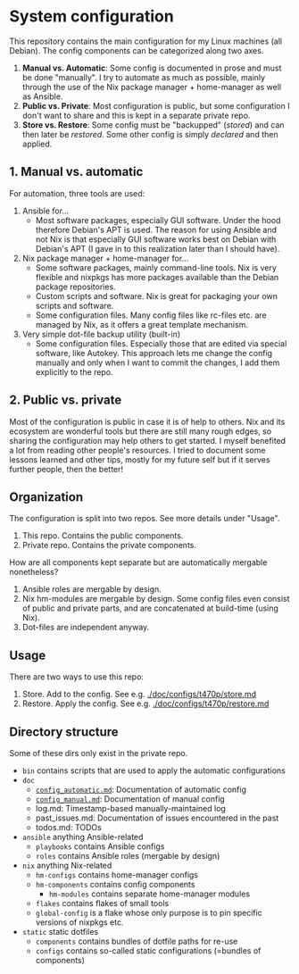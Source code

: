 # System configuration
This repository contains the main configuration for my Linux machines (all Debian). The config components can be categorized along two axes.

1. **Manual vs. Automatic**: Some config is documented in prose and must be done "manually". I try to automate as much as possible, mainly through the use of the Nix package manager + home-manager as well as Ansible.
2. **Public vs. Private**: Most configuration is public, but some configuration I don't want to share and this is kept in a separate private repo.
3. **Store vs. Restore**: Some config must be "backupped" (*stored*) and can then later be *restored*. Some other config is simply *declared* and then applied.


## 1. Manual vs. automatic
For automation, three tools are used:
1. Ansible for...
    - Most software packages, especially GUI software. Under the hood therefore Debian's APT is used. The reason for using Ansible and not Nix is that especially GUI software works best on Debian with Debian's APT (I gave in to this realization later than I should have).
2. Nix package manager + home-manager for...
    - Some software packages, mainly command-line tools. Nix is very flexible and nixpkgs has more packages available than the Debian package repositories.
    - Custom scripts and software. Nix is great for packaging your own scripts and software.
    - Some configuration files. Many config files like rc-files etc. are managed by Nix, as it offers a great template mechanism.
3. Very simple dot-file backup utility (built-in)
    - Some configuration files. Especially those that are edited via special software, like Autokey. This approach lets me change the config manually and only when I want to commit the changes, I add them explicitly to the repo.


## 2. Public vs. private
Most of the configuration is public in case it is of help to others. Nix and its ecosystem are wonderful tools but there are still many rough edges, so sharing the configuration may help others to get started. I myself benefited a lot from reading other people's resources. I tried to document some lessons learned and other tips, mostly for my future self but if it serves further people, then the better!


## Organization
The configuration is split into two repos. See more details under "Usage".

1. This repo. Contains the public components.
2. Private repo. Contains the private components.

How are all components kept separate but are automatically mergable nonetheless?
1. Ansible roles are mergable by design.
2. Nix hm-modules are mergable by design. Some config files even consist of public and private parts, and are concatenated at build-time (using Nix).
3. Dot-files are independent anyway.


## Usage
There are two ways to use this repo:
1. Store. Add to the config. See e.g. [./doc/configs/t470p/store.md](./doc/configs/t470p/store.md)
2. Restore. Apply the config. See e.g. [./doc/configs/t470p/restore.md](./doc/configs/t470p/restore.md)


## Directory structure
Some of these dirs only exist in the private repo.

- `bin` contains scripts that are used to apply the automatic configurations
- `doc`
    - [`config_automatic.md`](./doc/config_automatic.md): Documentation of automatic config
    - [`config_manual.md`](./doc/config_manual.md): Documentation of manual config
    - log.md: Timestamp-based manually-maintained log
    - past_issues.md: Documentation of issues encountered in the past
    - todos.md: TODOs
- `ansible` anything Ansible-related
    - `playbooks` contains Ansible configs
    - `roles` contains Ansible roles (mergable by design)
- `nix` anything Nix-related
    - `hm-configs` contains home-manager configs
    - `hm-components` contains config components
        - `hm-modules` contains separate home-manager modules
    - `flakes` contains flakes of small tools
    - `global-config` is a flake whose only purpose is to pin specific versions of nixpkgs etc. 
- `static` static dotfiles
    - `components` contains bundles of dotfile paths for re-use
    - `configs` contains so-called static configurations (=bundles of components)